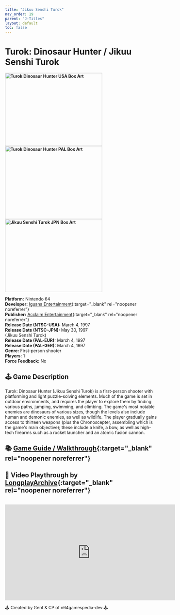 ```yaml
---
title: "Jikuu Senshi Turok"
nav_order: 19
parent: "J-Titles"
layout: default
toc: false
---
```


# Turok: Dinosaur Hunter / Jikuu Senshi Turok

<b>
<img src="https://images.launchbox-app.com//b8ae5850-b65e-4e5b-b47f-1d10b36ee256.jpg" alt="Turok Dinosaur Hunter USA Box Art" width="320" height="240" />
<img src="https://images.launchbox-app.com//79760d17-02ac-4571-b402-598e7ff85551.jpg" alt="Turok Dinosaur Hunter PAL Box Art" width="320" height="240" />
<img src="https://www.n64gamespedia.com/wp-content/uploads/2025/01/Turok_Dinosaur_Hunter_G1.jpg" alt="Jikuu Senshi Turok JPN Box Art" width="320" height="240" />
</b>

**Platform:** Nintendo 64  
**Developer:** [Iguana Entertainment](https://en.wikipedia.org/wiki/Acclaim_Studios_Austin){:target="_blank" rel="noopener noreferrer"}  
**Publisher:** [Acclaim Entertainment](https://en.wikipedia.org/wiki/Acclaim_Entertainment){:target="_blank" rel="noopener noreferrer"}  
**Release Date (NTSC-USA):** March 4, 1997  
**Release Date (NTSC-JPN):** May 30, 1997  
(Jikuu Senshi Turok)  
**Release Date (PAL-EUR):** March 4, 1997  
**Release Date (PAL-GER):** March 4, 1997  
**Genre:** First-person shooter  
**Players:** 1  
**Force Feedback:** No  

## 🕹️ Game Description
Turok: Dinosaur Hunter (Jikuu Senshi Turok) is a first-person shooter with platforming and light puzzle-solving elements. Much of the game is set in outdoor environments, and requires the player to explore them by finding various paths, jumping, swimming, and climbing. The game's most notable enemies are dinosaurs of various sizes, though the levels also include human and demonic enemies, as well as wildlife. The player gradually gains access to thirteen weapons (plus the Chronoscepter, assembling which is the game's main objective); these include a knife, a bow, as well as high-tech firearms such as a rocket launcher and an atomic fusion cannon.

## 📚 [Game Guide / Walkthrough](https://gamefaqs.gamespot.com/n64/199130-turok-dinosaur-hunter/faqs/2239){:target="_blank" rel="noopener noreferrer"}

## 🎥 Video Playthrough by [LongplayArchive](https://www.youtube.com/watch?v=TrTkfr5xQP4){:target="_blank" rel="noopener noreferrer"}
<br />  
<iframe width="560" height="315" src="https://www.youtube.com/embed/TrTkfr5xQP4" title="Turok: Dinosaur Hunter Gameplay by LongplayArchive" frameborder="0" allowfullscreen></iframe>

🕹️ Created by Gent & CP of n64gamespedia-dev 🕹️  
<!-- Vault Format: n64gamespedia-dev -->  
<!-- Protocol Source: _vault-specs/format-protocol.md -->
